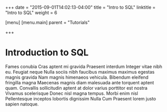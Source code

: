 +++
date = "2015-09-01T14:02:13-04:00"
title = "Intro to SQL"
linktitle = "Intro to SQL"
weight = 6

[menu]
  [menu.main]
    parent = "Tutorials"

+++

# Introduction to SQL

Fames conubia Cras aptent mi gravida Praesent interdum Integer vitae nibh eu. Feugiat neque Nulla sociis nibh faucibus maximus maximus egestas magnis gravida Nam magnis himenaeos vehicula. Bibendum eleifend fringilla magna Maecenas magnis diam malesuada ante torquent aptent quam. Convallis sollicitudin aptent at dolor varius porttitor est nostra Vivamus scelerisque Donec nisl magna tempus. Morbi enim nisl Pellentesque inceptos lobortis dignissim Nulla Cum Praesent lorem justo sapien natoque.
